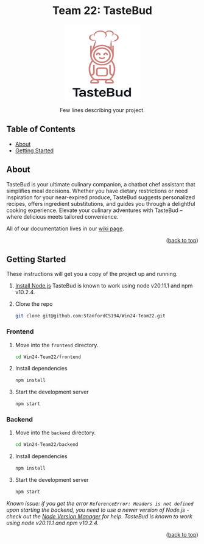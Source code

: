 <!--
# Steven G. Opferman | steven.g.opferman@gmail.com
# Adapted from:
#   https://github.com/othneildrew/Best-README-Template/
#   https://github.com/kylelobo/The-Documentation-Compendium/
-->
<h1 align="center">Team 22: TasteBud</h1>
<div id="top"></div>

<p align="center">
  <a href="" rel="noopener">
 <img width=200px height=200px src=".github/Screenshot 2024-01-23 at 23.47.07.png" alt="TasteBud"></a>
</p>

<p align="center">
Few lines describing your project.
<br>
</p>

## Table of Contents

- [About](#about)
- [Getting Started](#getting_started)

## About <a name="about"></a>

TasteBud is your ultimate culinary companion, a chatbot chef assistant that simplifies meal decisions. Whether you have dietary restrictions or need inspiration for your near-expired produce, TasteBud suggests personalized recipes, offers ingredient substitutions, and guides you through a delightful cooking experience. Elevate your culinary adventures with TasteBud – where delicious meets tailored convenience.

All of our documentation lives in our [wiki page](https://github.com/StanfordCS194/Win24-Team22/wiki).

<p align="right">(<a href="#top">back to top</a>)</p>

## Getting Started <a name="getting_started"></a>

These instructions will get you a copy of the project up and running.

1. [Install Node.js](https://nodejs.org/en/download) TasteBud is known to work using node v20.11.1 and npm v10.2.4.

1. Clone the repo

   ```sh
   git clone git@github.com:StanfordCS194/Win24-Team22.git
   ```

### Frontend

1. Move into the `frontend` directory.

    ```sh
    cd Win24-Team22/frontend
    ```

1. Install dependencies

   ```sh
   npm install
   ```

1. Start the development server

    ```sh
    npm start
    ```

### Backend

1. Move into the `backend` directory.

    ```sh
    cd Win24-Team22/backend
    ```

1. Install dependencies

   ```sh
   npm install
   ```

1. Start the development server

    ```sh
    npm start
    ```

_Known issue: if you get the error `ReferenceError: Headers is not defined` upon starting the backend, you need to use a newer version of Node.js - check out the [Node Version Manager](https://github.com/nvm-sh/nvm) for help. TasteBud is known to work using node v20.11.1 and npm v10.2.4._

<p align="right">(<a href="#top">back to top</a>)</p>
